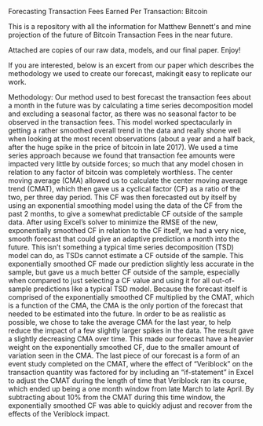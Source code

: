 Forecasting Transaction Fees Earned Per Transaction: Bitcoin


This is a repository with all the information for Matthew Bennett's and mine projection of the future of Bitcoin Transaction Fees in the near future.

Attached are copies of our raw data, models, and our final paper. Enjoy!

If you are interested, below is an excert from our paper which describes the methodology we used to create our forecast, makingit easy to replicate our work.

Methodology:
	Our method used to best forecast the transaction fees about a month in the future was by calculating a time series decomposition model and excluding a seasonal factor, as there was no seasonal factor to be observed in the transaction fees. This model worked spectacularly in getting a rather smoothed overall trend in the data and really shone well when looking at the most recent observations (about a year and a half back, after the huge spike in the price of bitcoin in late 2017). We used a time series approach because we found that transaction fee amounts were impacted very little by outside forces; so much that any model chosen in relation to any factor of bitcoin was completely worthless. The center moving average (CMA) allowed us to calculate the center moving average trend (CMAT), which then gave us a cyclical factor (CF) as a ratio of the two, per three day period. This CF was then forecasted out by itself by using an exponential smoothing model using the data of the CF from the past 2 months, to give a somewhat predictable CF outside of the sample data. After using Excel’s solver to minimize the RMSE of the new, exponentially smoothed CF in relation to the CF itself, we had a very nice, smooth forecast that could give an adaptive prediction a month into the future. This isn’t something a typical time series decomposition (TSD) model can do, as TSDs cannot estimate a CF outside of the sample. This exponentially smoothed CF made our prediction slightly less accurate in the sample, but gave us a much better CF outside of the sample, especially when compared to just selecting a CF value and using it for all out-of-sample predictions like a typical TSD model. Because the forecast itself is comprised of the exponentially smoothed CF multiplied by the CMAT, which is a function of the CMA, the CMA is the only portion of the forecast that needed to be estimated into the future. In order to be as realistic as possible, we chose to take the average CMA for the last year, to help reduce the impact of a few slightly larger spikes in the data. The result gave a slightly decreasing CMA over time. This made our forecast have a heavier weight on the exponentially smoothed CF, due to the smaller amount of variation seen in the CMA. The last piece of our forecast is a form of an event study completed on the CMAT, where the effect of  “Veriblock” on the transaction quantity was factored for by including an “if-statement” in Excel to adjust the CMAT during the length of time that Veriblock ran its course, which ended up being a one month window from late March to late April. By subtracting about 10% from the CMAT during this time window, the exponentially smoothed CF was able to quickly adjust and recover from the effects of the Veriblock impact. 
